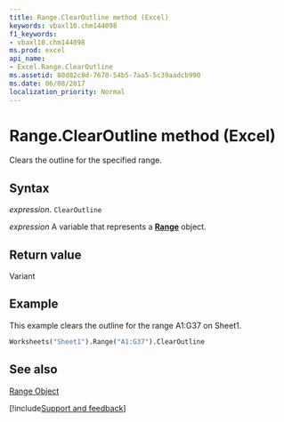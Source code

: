 ```yaml
---
title: Range.ClearOutline method (Excel)
keywords: vbaxl10.chm144098
f1_keywords:
- vbaxl10.chm144098
ms.prod: excel
api_name:
- Excel.Range.ClearOutline
ms.assetid: 80d82c8d-7670-54b5-7aa5-5c39aadcb990
ms.date: 06/08/2017
localization_priority: Normal
---
```



# Range.ClearOutline method (Excel)

Clears the outline for the specified range.


## Syntax

_expression_. `ClearOutline`

_expression_ A variable that represents a **[Range](excel.range(object).md)** object.


## Return value

Variant


## Example

This example clears the outline for the range A1:G37 on Sheet1.


```vb
Worksheets("Sheet1").Range("A1:G37").ClearOutline
```


## See also


[Range Object](Excel.Range(object).md)

[!include[Support and feedback](~/includes/feedback-boilerplate.md)]
